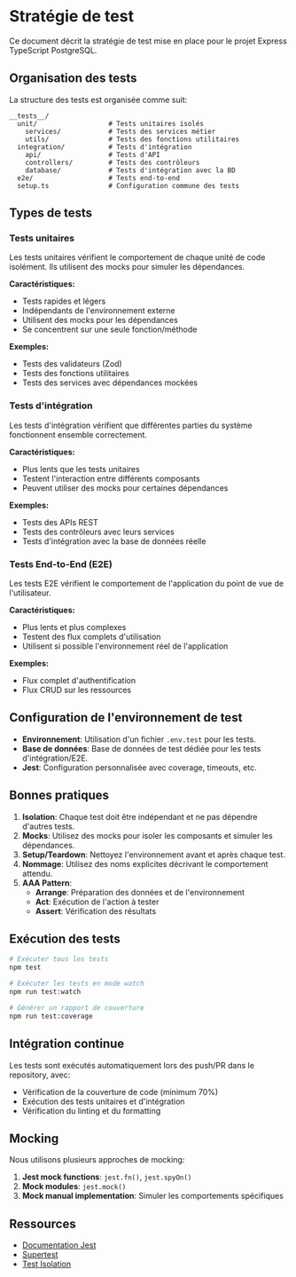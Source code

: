 # Stratégie de test

Ce document décrit la stratégie de test mise en place pour le projet Express TypeScript PostgreSQL.

## Organisation des tests

La structure des tests est organisée comme suit:

```
__tests__/
  unit/                  # Tests unitaires isolés
    services/            # Tests des services métier
    utils/               # Tests des fonctions utilitaires
  integration/           # Tests d'intégration
    api/                 # Tests d'API
    controllers/         # Tests des contrôleurs
    database/            # Tests d'intégration avec la BD
  e2e/                   # Tests end-to-end
  setup.ts               # Configuration commune des tests
```

## Types de tests

### Tests unitaires

Les tests unitaires vérifient le comportement de chaque unité de code isolément. Ils utilisent des mocks pour simuler les dépendances.

**Caractéristiques:**
- Tests rapides et légers
- Indépendants de l'environnement externe
- Utilisent des mocks pour les dépendances
- Se concentrent sur une seule fonction/méthode

**Exemples:**
- Tests des validateurs (Zod)
- Tests des fonctions utilitaires
- Tests des services avec dépendances mockées

### Tests d'intégration

Les tests d'intégration vérifient que différentes parties du système fonctionnent ensemble correctement.

**Caractéristiques:**
- Plus lents que les tests unitaires
- Testent l'interaction entre différents composants
- Peuvent utiliser des mocks pour certaines dépendances

**Exemples:**
- Tests des APIs REST
- Tests des contrôleurs avec leurs services
- Tests d'intégration avec la base de données réelle

### Tests End-to-End (E2E)

Les tests E2E vérifient le comportement de l'application du point de vue de l'utilisateur.

**Caractéristiques:**
- Plus lents et plus complexes
- Testent des flux complets d'utilisation
- Utilisent si possible l'environnement réel de l'application

**Exemples:**
- Flux complet d'authentification
- Flux CRUD sur les ressources

## Configuration de l'environnement de test

- **Environnement**: Utilisation d'un fichier `.env.test` pour les tests.
- **Base de données**: Base de données de test dédiée pour les tests d'intégration/E2E.
- **Jest**: Configuration personnalisée avec coverage, timeouts, etc.

## Bonnes pratiques

1. **Isolation**: Chaque test doit être indépendant et ne pas dépendre d'autres tests.
2. **Mocks**: Utilisez des mocks pour isoler les composants et simuler les dépendances.
3. **Setup/Teardown**: Nettoyez l'environnement avant et après chaque test.
4. **Nommage**: Utilisez des noms explicites décrivant le comportement attendu.
5. **AAA Pattern**:
   - **Arrange**: Préparation des données et de l'environnement
   - **Act**: Exécution de l'action à tester
   - **Assert**: Vérification des résultats

## Exécution des tests

```bash
# Exécuter tous les tests
npm test

# Exécuter les tests en mode watch
npm run test:watch

# Générer un rapport de couverture
npm run test:coverage
```

## Intégration continue

Les tests sont exécutés automatiquement lors des push/PR dans le repository, avec:
- Vérification de la couverture de code (minimum 70%)
- Exécution des tests unitaires et d'intégration
- Vérification du linting et du formatting

## Mocking

Nous utilisons plusieurs approches de mocking:

1. **Jest mock functions**: `jest.fn()`, `jest.spyOn()`
2. **Mock modules**: `jest.mock()`
3. **Mock manual implementation**: Simuler les comportements spécifiques

## Ressources

- [Documentation Jest](https://jestjs.io/docs/getting-started)
- [Supertest](https://github.com/ladjs/supertest)
- [Test Isolation](https://kentcdodds.com/blog/test-isolation-with-react) 